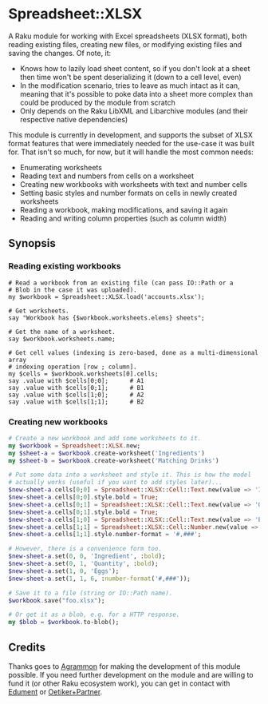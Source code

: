 # Spreadsheet::XLSX

A Raku module for working with Excel spreadsheets (XLSX format), both
reading existing files, creating new files, or modifying existing files
and saving the changes. Of note, it:

* Knows how to lazily load sheet content, so if you don't look at a sheet
  then time won't be spent deserializing it (down to a cell level, even)
* In the modification scenario, tries to leave as much intact as it can,
  meaning that it's possible to poke data into a sheet more complex than
  could be produced by the module from scratch
* Only depends on the Raku LibXML and Libarchive modules (and their
  respective native dependencies)

This module is currently in development, and supports the subset of XLSX
format features that were immediately needed for the use-case it was built
for. That isn't so much, for now, but it will handle the most common needs:

* Enumerating worksheets
* Reading text and numbers from cells on a worksheet
* Creating new workbooks with worksheets with text and number cells
* Setting basic styles and number formats on cells in newly created
  worksheets
* Reading a workbook, making modifications, and saving it again
* Reading and writing column properties (such as column width)

## Synopsis

### Reading existing workbooks

```
# Read a workbook from an existing file (can pass IO::Path or a
# Blob in the case it was uploaded).
my $workbook = Spreadsheet::XLSX.load('accounts.xlsx');

# Get worksheets.
say "Workbook has {$workbook.worksheets.elems} sheets";

# Get the name of a worksheet.
say $workbook.worksheets.name;

# Get cell values (indexing is zero-based, done as a multi-dimensional array
# indexing operation [row ; column].
my $cells = $workbook.worksheets[0].cells;
say .value with $cells[0;0];      # A1
say .value with $cells[0;1];      # B1
say .value with $cells[1;0];      # A2
say .value with $cells[1;1];      # B2
```

### Creating new workbooks

```raku
# Create a new workbook and add some worksheets to it.
my $workbook = Spreadsheet::XLSX.new;
my $sheet-a = $workbook.create-worksheet('Ingredients')
my $sheet-b = $workbook.create-worksheet('Matching Drinks')

# Put some data into a worksheet and style it. This is how the model
# actually works (useful if you want to add styles later)...
$new-sheet-a.cells[0;0] = Spreadsheet::XLSX::Cell::Text.new(value => 'Ingredient');
$new-sheet-a.cells[0;0].style.bold = True;
$new-sheet-a.cells[0;1] = Spreadsheet::XLSX::Cell::Text.new(value => 'Quantity');
$new-sheet-a.cells[0;1].style.bold = True;
$new-sheet-a.cells[1;0] = Spreadsheet::XLSX::Cell::Text.new(value => 'Eggs');
$new-sheet-a.cells[1;1] = Spreadsheet::XLSX::Cell::Number.new(value => '6');
$new-sheet-a.cells[1;1].style.number-format = '#,###';

# However, there is a convenience form too.
$new-sheet-a.set(0, 0, 'Ingredient', :bold);
$new-sheet-a.set(0, 1, 'Quantity', :bold);
$new-sheet-a.set(1, 0, 'Eggs');
$new-sheet-a.set(1, 1, 6, :number-format('#,###'));

# Save it to a file (string or IO::Path name).
$workbook.save("foo.xlsx");

# Or get it as a blob, e.g. for a HTTP response.
my $blob = $workbook.to-blob();
```

## Credits

Thanks goes to [Agrammon](https://agrammon.ch/) for making the development of
this module possible. If you need further development on the module and are
willing to fund it (or other Raku ecosystem work), you can get in contact with
[Edument](https://www.edument.se/en) or [Oetiker+Partner](https://www.oetiker.ch/en/).
